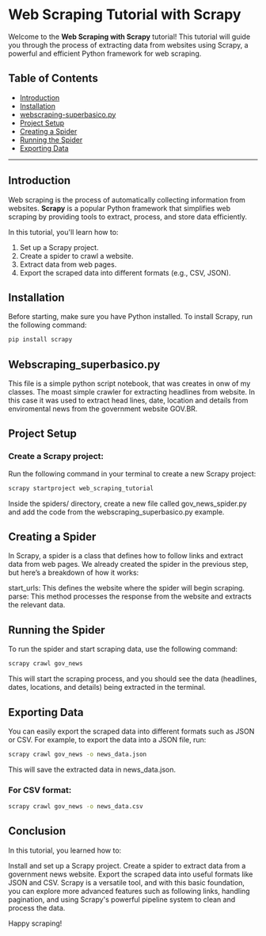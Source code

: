 # Web Scraping Tutorial with Scrapy

Welcome to the **Web Scraping with Scrapy** tutorial! This tutorial will guide you through the process of extracting data from websites using Scrapy, a powerful and efficient Python framework for web scraping.

## Table of Contents
- [Introduction](#introduction)
- [Installation](#installation)
- [webscraping-superbasico.py](#webscraping_superbasico.py)
- [Project Setup](#project-setup)
- [Creating a Spider](#creating-a-spider)
- [Running the Spider](#running-the-spider)
- [Exporting Data](#exporting-data)



---

## Introduction

Web scraping is the process of automatically collecting information from websites. **Scrapy** is a popular Python framework that simplifies web scraping by providing tools to extract, process, and store data efficiently.

In this tutorial, you'll learn how to:
1. Set up a Scrapy project.
2. Create a spider to crawl a website.
3. Extract data from web pages.
4. Export the scraped data into different formats (e.g., CSV, JSON).

## Installation

Before starting, make sure you have Python installed. To install Scrapy, run the following command:

```bash
pip install scrapy
```
## Webscraping_superbasico.py

This file is a simple python script notebook, that was creates in onw of my classes. The moast simple crawler for extracting
headlines from website. In this case it was used to extract head lines, date, location and details from enviromental news
from the government website GOV.BR.

## Project Setup

### Create a Scrapy project:

Run the following command in your terminal to create a new Scrapy project:

```bash
scrapy startproject web_scraping_tutorial
```
Inside the spiders/ directory, create a new file called gov_news_spider.py and add the code from the webscraping_superbasico.py example.

## Creating a Spider
In Scrapy, a spider is a class that defines how to follow links and extract data from web pages. We already created the spider in the previous step, but here’s a breakdown of how it works:

start_urls: This defines the website where the spider will begin scraping.
parse: This method processes the response from the website and extracts the relevant data.

## Running the Spider
To run the spider and start scraping data, use the following command:

```bash
scrapy crawl gov_news
```
This will start the scraping process, and you should see the data (headlines, dates, locations, and details) being extracted in the terminal.

## Exporting Data
You can easily export the scraped data into different formats such as JSON or CSV. For example, to export the data into a JSON file, run:

```bash
scrapy crawl gov_news -o news_data.json
```
This will save the extracted data in news_data.json.

### For CSV format:

```bash
scrapy crawl gov_news -o news_data.csv
```
## Conclusion
In this tutorial, you learned how to:

Install and set up a Scrapy project.
Create a spider to extract data from a government news website.
Export the scraped data into useful formats like JSON and CSV.
Scrapy is a versatile tool, and with this basic foundation, you can explore more advanced features such as following links, handling pagination, and using Scrapy's powerful pipeline system to clean and process the data.

Happy scraping!

